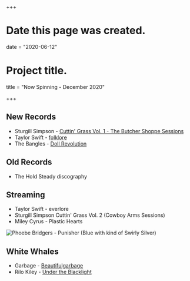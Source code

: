 +++
# Date this page was created.
date = "2020-06-12"

# Project title.
title = "Now Spinning - December 2020"

+++

## New Records
* Sturgill Simpson - [Cuttin' Grass Vol. 1 -  The Butcher Shoppe Sessions ](https://www.discogs.com/Sturgill-Simpson-Cuttin-Grass-Vol1-The-Butcher-Shoppe-Sessions/release/16416111)
* Taylor Swift - [folklore](https://www.discogs.com/Taylor-Swift-Folklore/release/16257536)
* The Bangles - [Doll Revolution](https://www.discogs.com/The-Bangles-Doll-Revolution/release/16281071)

## Old Records
* The Hold Steady discography


## Streaming
* Taylor Swift - everlore
* Sturgill Simpson Cuttin' Grass Vol. 2 (Cowboy Arms Sessions)
* Miley Cyrus - Plastic Hearts

![Phoebe Bridgers - Punisher (Blue with kind of Swirly Silver)](/img/punisher.jpg)

## White Whales
* Garbage - [Beautifulgarbage](https://www.discogs.com/Garbage-Beautifulgarbage/release/6193359)
* Rilo Kiley - [Under the Blacklight](https://www.discogs.com/Rilo-Kiley-Under-The-Blacklight/release/3077280)



